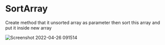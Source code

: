
# SortArray

Create method that it unsorted array as parameter then sort this array and put it inside new array    

![Screenshot 2022-04-26 091514](https://user-images.githubusercontent.com/97651232/165234124-5b9691ca-4fba-4565-8789-bec014e3187f.png)



